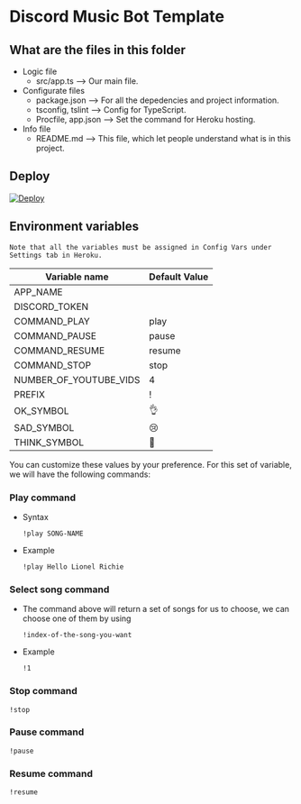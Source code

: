 # Discord Music Bot Template

## What are the files in this folder
- Logic file
    - src/app.ts ⟶ Our main file.
- Configurate files
    - package.json ⟶ For all the depedencies and project information.
    - tsconfig, tslint ⟶ Config for TypeScript.
    - Procfile, app.json ⟶ Set the command for Heroku hosting.
- Info file
    - README<span>.</span>md ⟶ This file, which let people understand what is in this project.

## Deploy
[![Deploy](https://www.herokucdn.com/deploy/button.svg)](https://heroku.com/deploy?template=https://github.com/ketphan02/customizable-discord-bot)

## Environment variables
    Note that all the variables must be assigned in Config Vars under Settings tab in Heroku.
| Variable name | Default Value |
| ------------- | ------------- |
| APP_NAME |  |
| DISCORD_TOKEN |  |
| COMMAND_PLAY | play |
| COMMAND_PAUSE | pause |
| COMMAND_RESUME | resume |
| COMMAND_STOP | stop |
| NUMBER_OF_YOUTUBE_VIDS | 4 |
| PREFIX | ! |
| OK_SYMBOL | 👌 |
| SAD_SYMBOL | 😢 |
| THINK_SYMBOL | 🤔 |

You can customize these values by your preference. For this set of variable, we will have the following commands:
### Play command
- Syntax
    ```
    !play SONG-NAME
    ```
- Example
    ```
    !play Hello Lionel Richie
    ```
### Select song command
- The command above will return a set of songs for us to choose, we can choose one of them by using
    ```
    !index-of-the-song-you-want
    ```
- Example
    ```
    !1
    ```
### Stop command
```
!stop
```
### Pause command
```
!pause
```
### Resume command
```
!resume
```
